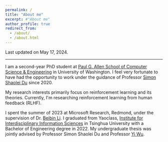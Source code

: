 ```yaml
---
permalink: /
title: "About me"
excerpt: #"About me"
author_profile: true
redirect_from: 
  - /about/
  - /about.html
---
```


Last updated on May 17, 2024.

---

I am a second-year PhD student at [Paul G. Allen School of Computer Science & Engineering](https://www.cs.washington.edu/) in University of Washington.
I feel very fortunate to have had the opportunity to work under the guidance of Professor [Simon Shaolei Du](https://simonshaoleidu.com/) since 2020.

My research interests primarily focus on reinforcement learning and its theories.
Currently, I'm researching reinforcement learning from human feedback (RLHF).

I spent the summer of 2023 at Microsoft Research, Redmond, under the supervision of Dr. [Beibin Li](https://www.beibinli.com/).
I graduated from Yaoclass, [Institute for Interdisciplinary Information Sciences](https://iiis.tsinghua.edu.cn/en/) in Tsinghua University with a Bachelor of Engineering degree in 2022.
My undergraduate thesis was jointly advised by Professor Simon Shaolei Du and Professor [Yi Wu](https://jxwuyi.weebly.com/).

